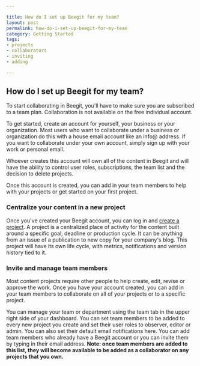 ```yaml
---

title: How do I set up Beegit for my team?
layout: post
permalink: how-do-i-set-up-beegit-for-my-team
category: Getting Started 
tags:
- projects
- collaborators
- inviting
- adding

---
```


## How do I set up Beegit for my team?
To start collaborating in Beegit, you'll have to make sure you are subscribed to a team plan. Collaboration is not available on the free individual account.

To get started, create an account for yourself, your business or your organization. Most users who want to collaborate under a business or organization do this with a house email account like an info@ address. If you want to collaborate under your own account, simply sign up with your work or personal email.

Whoever creates this account will own all of the content in Beegit and will have the ability to control user roles, subscriptions, the team list and the decision to delete projects. 

Once this account is created, you can add in your team members to help with your projects or get started on your first project. 

### Centralize your content in a new project 
Once you've created your Beegit account, you can log in and [create a project](https://beegit.com/new). A project is a centralized place of activity for the content built around a specific goal, deadline or production cycle. It can be anything from an issue of a publication to new copy for your company's blog. This project will have its own life cycle, with metrics, notifications and version history tied to it. 

### Invite and manage team members 
Most content projects require other people to help create, edit, revise or approve the work. Once you have your account created, you can add in your team members to collaborate on all of your projects or to a specific project. 

You can manage your team or department using the team tab in the upper right side of your dashboard. You can set team members to be added to every new project you create and set their user roles to observer, editor or admin. You can also set their default email notifications here. You can add team members who already have a Beegit account or you can invite them by typing in their email address. **Note: once team members are added to this list, they will become available to be added as a collaborator on any projects that you own.**






